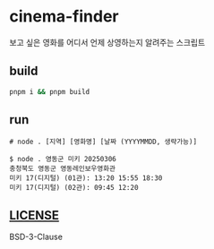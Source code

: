 # cinema-finder
보고 싶은 영화를 어디서 언제 상영하는지 알려주는 스크립트

## build
```sh
pnpm i && pnpm build
```

## run
```console
# node . [지역] [영화명] [날짜 (YYYYMMDD, 생략가능)]

$ node . 영동군 미키 20250306
충청북도 영동군 영동레인보우영화관
미키 17(디지털) (01관): 13:20 15:55 18:30
미키 17(디지털) (02관): 09:45 12:20
```

## [LICENSE](./LICENSE)
BSD-3-Clause
